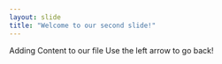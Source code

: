 ```yaml
---
layout: slide
title: "Welcome to our second slide!"
---
```

Adding Content to our file
Use the left arrow to go back!

